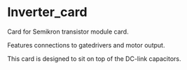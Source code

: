 # Inverter_card

Card for Semikron transistor module card. 

Features connections to gatedrivers and motor output.

This card is designed to sit on top of the DC-link capacitors.